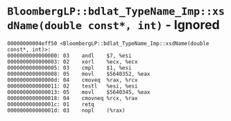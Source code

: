 # `BloombergLP::bdlat_TypeName_Imp::xsdName(double const*, int)` - Ignored

```x86asm
00000000004eff50 <BloombergLP::bdlat_TypeName_Imp::xsdName(double const*, int)>:
0000000000000000: 03	andl	$7, %esi
0000000000000003: 02	xorl	%ecx, %ecx
0000000000000005: 03	cmpl	$1, %esi
0000000000000008: 05	movl	$5640352, %eax
000000000000000d: 04	cmoveq	%rax, %rcx
0000000000000011: 02	testl	%esi, %esi
0000000000000013: 05	movl	$5640345, %eax
0000000000000018: 04	cmovneq	%rcx, %rax
000000000000001c: 01	retq	
000000000000001d: 03	nopl	(%rax)
```
